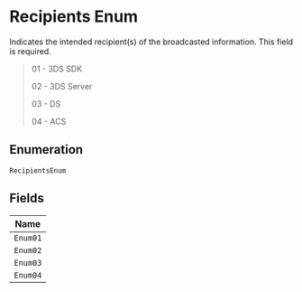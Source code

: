 
# Recipients Enum

Indicates the intended recipient(s) of the broadcasted information. This field is required.

> 01 - 3DS SDK
> 
> 02 - 3DS Server
> 
> 03 - DS
> 
> 04 - ACS

## Enumeration

`RecipientsEnum`

## Fields

| Name |
|  --- |
| `Enum01` |
| `Enum02` |
| `Enum03` |
| `Enum04` |

